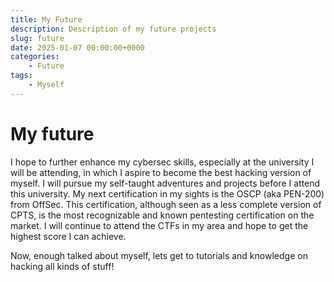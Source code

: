 ```yaml
---
title: My Future
description: Description of my future projects
slug: future
date: 2025-01-07 00:00:00+0000
categories:
    - Future
tags:
    - Myself
---
```


# My future

I hope to further enhance my cybersec skills, especially at the university I will be attending, in which I aspire to become the best hacking version of myself. I will pursue my self-taught adventures and projects before I attend this university. My next certification in my sights is the OSCP (aka PEN-200) from OffSec. This certification, although seen as a less complete version of CPTS, is the most recognizable and known pentesting certification on the market. I will continue to attend the CTFs in my area and hope to get the highest score I can achieve.

Now, enough talked about myself, lets get to tutorials and knowledge on hacking all kinds of stuff!